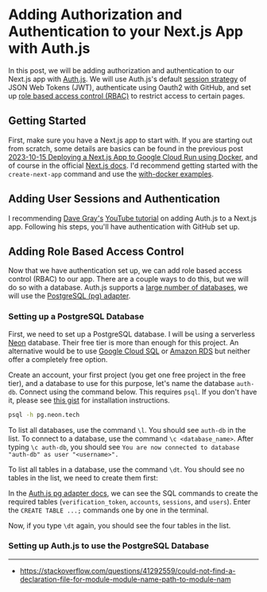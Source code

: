 # Adding Authorization and Authentication to your Next.js App with Auth.js

In this post, we will be adding authorization and authentication to our Next.js app with [Auth.js](https://authjs.dev/). We will use Auth.js's default [session strategy](https://authjs.dev/concepts/session-strategies) of JSON Web Tokens (JWT), authenticate using Oauth2 with GitHub, and set up [role based access control (RBAC)](https://authjs.dev/guides/basics/role-based-access-control) to restrict access to certain pages.

## Getting Started

First, make sure you have a Next.js app to start with. If you are starting out from scratch, some details are basics can be found in the previous post [2023-10-15 Deploying a Next.js App to Google Cloud Run using Docker](../231015_nextjs_app/231026_nextjs_app.md), and of course in the official [Next.js docs](https://nextjs.org/docs/getting-started). I'd recommend getting started with the `create-next-app` command and use the [with-docker examples](https://github.com/vercel/next.js/tree/canary/examples/with-docker).

## Adding User Sessions and Authentication

I recommending [Dave Gray's](https://courses.davegray.codes/) [YouTube tutorial](https://www.youtube.com/watch?v=w2h54xz6Ndw) on adding Auth.js to a Next.js app. Following his steps, you'll have authentication with GitHub set up.

## Adding Role Based Access Control

Now that we have authentication set up, we can add role based access control (RBAC) to our app. There are a couple ways to do this, but we will do so with a database. Auth.js supports a [large number of databases](https://authjs.dev/getting-started/adapters), we will use the [PostgreSQL (pg) adapter](https://authjs.dev/reference/adapter/pg).

### Setting up a PostgreSQL Database

First, we need to set up a PostgreSQL database. I will be using a serverless [Neon](https://neon.tech/) database. Their free tier is more than enough for this project. An alternative would be to use [Google Cloud SQL](https://cloud.google.com/sql/docs/postgres/quickstart) or [Amazon RDS](https://aws.amazon.com/rds/postgresql/) but neither offer a completely free option.

Create an account, your first project (you get one free project in the free tier), and a database to use for this purpose, let's name the database `auth-db`. Connect using the command below. This requires `psql`. If you don't have it, please see [this gist](../../gists/psql.md) for installation instructions.

```bash
psql -h pg.neon.tech
```

To list all databases, use the command `\l`. You should see `auth-db` in the list. To connect to a database, use the command `\c <database_name>`. After typing `\c auth-db`, you should see `You are now connected to database "auth-db" as user "<username>".`

To list all tables in a database, use the command `\dt`. You should see no tables in the list, we need to create them first:

In the [Auth.js pg adapter docs](https://authjs.dev/reference/adapter/pg#setup), we can see the SQL commands to create the required tables (`verification_token`, `accounts`, `sessions`, and `users`). Enter the `CREATE TABLE ...;` commands one by one in the terminal.

Now, if you type `\dt` again, you should see the four tables in the list.

### Setting up Auth.js to use the PostgreSQL Database



---

- https://stackoverflow.com/questions/41292559/could-not-find-a-declaration-file-for-module-module-name-path-to-module-nam
